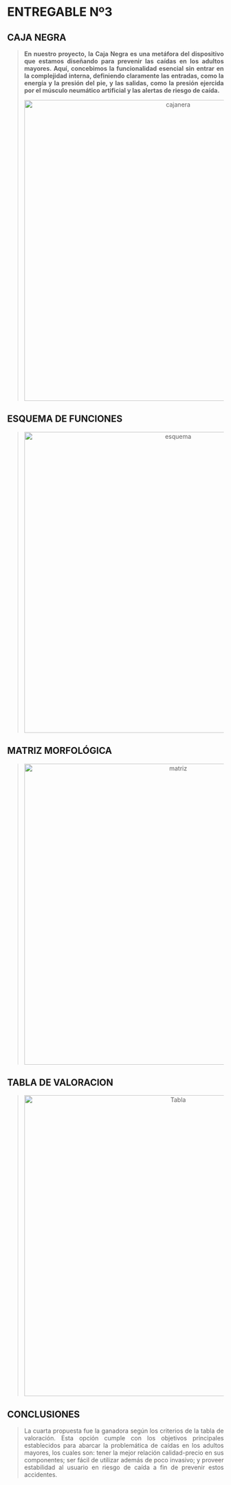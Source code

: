 <h1><b> ENTREGABLE Nº3</b></h1>

<h2>CAJA NEGRA</h2>

> <p align="justify"><b> En nuestro proyecto, la Caja Negra es una metáfora del dispositivo que estamos diseñando para prevenir las caídas en los adultos mayores. Aquí, concebimos la funcionalidad esencial sin entrar en la complejidad interna, definiendo claramente las entradas, como la energía y la presión del pie, y las salidas, como la presión ejercida por el músculo neumático artificial y las alertas de riesgo de caída. </b></p>
> <p align="center"><img src="imagenes/2.jpg" alt="cajanera" style="width: 700px"></a></p>

<h2> ESQUEMA DE FUNCIONES </h2>

> <p align="center"><img src="imagenes/3.jpg" alt="esquema" style="width: 700px"></a></p>

<h2> MATRIZ MORFOLÓGICA </h2>

> <p align="center"><img src="imagenes/4.jpg" alt="matriz" style="width: 700px"></a></p>

<h2> TABLA DE VALORACION </h2>

> <p align="center"><img src="imagenes/6.jpg" alt="Tabla" style="width: 700px"></a></p>

<h2> CONCLUSIONES </h2>

> <p align="justify"> La cuarta propuesta fue la ganadora según los criterios de la tabla de valoración. Esta opción cumple con los objetivos principales establecidos para abarcar la problemática de caídas en los adultos mayores, los cuales son: tener la mejor relación calidad-precio en sus componentes; ser fácil de utilizar además de poco invasivo; y proveer estabilidad al usuario en riesgo de caída a fin de prevenir estos accidentes. </p>
